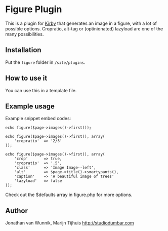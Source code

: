 # Figure Plugin

This is a plugin for [Kirby](http://getkirby.com/) that generates an image in a figure, with a lot of possible options. Cropratio, alt-tag or (optinionated) lazyload are one of the many possibilities.

## Installation

Put the `figure` folder in `/site/plugins`.

## How to use it

You can use this in a template file.

## Example usage

Example snippet embed codes:

````
echo figure($page->images()->first());

echo figure($page->images()->first(), array(
	'cropratio'  => '2/3'
));

echo figure($page->images()->first(), array(
	'crop'       => true,
	'cropratio'  => '.5',
	'class'      => 'Image Image--left',
	'alt'        => $page->title()->smartypants(),
	'caption'    => 'A beautiful image of trees'
	'lazyload'   => false
));

````

Check out the $defaults array in figure.php for more options.

## Author

Jonathan van Wunnik, Marijn Tijhuis
<http://studiodumbar.com>
